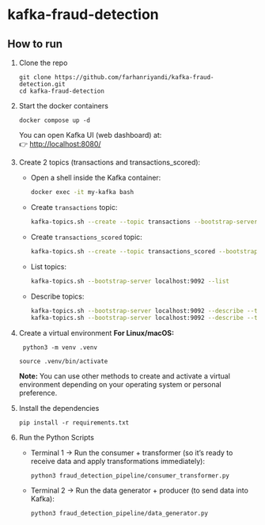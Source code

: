 # kafka-fraud-detection

## How to run
1. Clone the repo
    ```
    git clone https://github.com/farhanriyandi/kafka-fraud-detection.git
    cd kafka-fraud-detection
    ```   
2. Start the docker containers
    ```
    docker compose up -d
    ```
   You can open Kafka UI (web dashboard) at:  
    👉 [http://localhost:8080/](http://localhost:8080/)

3. Create 2 topics (transactions and transactions_scored):

   * Open a shell inside the Kafka container:
     ```bash
     docker exec -it my-kafka bash
     ```

   * Create `transactions` topic:
     ```bash
     kafka-topics.sh --create --topic transactions --bootstrap-server localhost:9092 --partitions 3 --replication-factor 1
     ```

   * Create `transactions_scored` topic:
     ```bash
     kafka-topics.sh --create --topic transactions_scored --bootstrap-server localhost:9092 --partitions 3 --replication-factor 1
     ```

   * List topics:
     ```bash
     kafka-topics.sh --bootstrap-server localhost:9092 --list
     ```

   * Describe topics:
     ```bash
     kafka-topics.sh --bootstrap-server localhost:9092 --describe --topic transactions
     kafka-topics.sh --bootstrap-server localhost:9092 --describe --topic transactions_scored
     ```

4. Create a virtual environment **For Linux/macOS:**
   ```
    python3 -m venv .venv
   ```
   ```
   source .venv/bin/activate
   ```
   **Note:** You can use other methods to create and activate a virtual environment depending on your operating system or personal preference.

5. Install the dependencies
    ```
    pip install -r requirements.txt
    ```
7. Run the Python Scripts
   * Terminal 1 → Run the consumer + transformer (so it’s ready to receive data and apply transformations immediately):
     ```
     python3 fraud_detection_pipeline/consumer_transformer.py
     ```
   * Terminal 2 → Run the data generator + producer (to send data into Kafka):
     ```
     python3 fraud_detection_pipeline/data_generator.py
     ```
